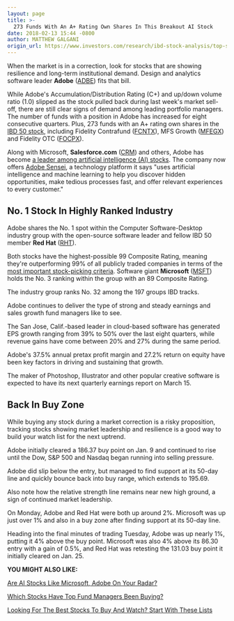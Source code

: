 ```yaml
---
layout: page
title: >-
  273 Funds With An A+ Rating Own Shares In This Breakout AI Stock
date: 2018-02-13 15:44 -0800
author: MATTHEW GALGANI
origin_url: https://www.investors.com/research/ibd-stock-analysis/top-software-stocks-adobe-microsoft-red-hat/
---
```





When the market is in a correction, look for stocks that are showing resilience and long-term institutional demand. Design and analytics software leader **Adobe** ([ADBE](https://research.investors.com/quote.aspx?symbol=ADBE)) fits that bill.









 
 
 While Adobe's Accumulation/Distribution Rating (C+) and up/down volume ratio (1.0) slipped as the stock pulled back during last week's market sell-off, there are still clear signs of demand among leading portfolio managers.
The number of funds with a position in Adobe has increased for eight consecutive quarters. Plus, 273 funds with an A+ rating own shares in the [IBD 50 stock](https://research.investors.com/stock-lists/ibd-50/), including Fidelity Contrafund ([FCNTX](https://research.investors.com/quote.aspx?symbol=FCNTX)), MFS Growth ([MFEGX](https://research.investors.com/quote.aspx?symbol=MFEGX)) and Fidelity OTC ([FOCPX](https://research.investors.com/quote.aspx?symbol=FOCPX)).


Along with Microsoft, **Salesforce.com** ([CRM](https://research.investors.com/quote.aspx?symbol=CRM)) and others, Adobe has become [a leader among artificial intelligence (AI) stocks](https://www.investors.com/etfs-and-funds/etfs/are-hot-ai-stocks-such-as-microsoft-adobe-on-your-radar/). The company now offers [Adobe Sensei](https://www.adobe.com/sensei.html), a technology platform it says "uses artificial intelligence and machine learning to help you discover hidden opportunities, make tedious processes fast, and offer relevant experiences to every customer."


No. 1 Stock In Highly Ranked Industry
-------------------------------------


Adobe shares the No. 1 spot within the Computer Software-Desktop industry group with the open-source software leader and fellow IBD 50 member **Red Hat** ([RHT](https://research.investors.com/quote.aspx?symbol=RHT)).


Both stocks have the highest-possible 99 Composite Rating, meaning they're outperforming 99% of all publicly traded companies in terms of the [most important stock-picking criteria](https://www.investors.com/ibd-university/find-evaluate-stocks/exclusive-ratings/). Software giant **Microsoft** ([MSFT](https://research.investors.com/quote.aspx?symbol=MSFT)) holds the No. 3 ranking within the group with an 89 Composite Rating.


The industry group ranks No. 32 among the 197 groups IBD tracks.


Adobe continues to deliver the type of strong and steady earnings and sales growth fund managers like to see.


The San Jose, Calif.-based leader in cloud-based software has generated EPS growth ranging from 39% to 50% over the last eight quarters, while revenue gains have come between 20% and 27% during the same period.


Adobe's 37.5% annual pretax profit margin and 27.2% return on equity have been key factors in driving and sustaining that growth.


The maker of Photoshop, Illustrator and other popular creative software is expected to have its next quarterly earnings report on March 15.


Back In Buy Zone
----------------


While buying any stock during a market correction is a risky proposition, tracking stocks showing market leadership and resilience is a good way to build your watch list for the next uptrend.


Adobe initially cleared a 186.37 buy point on Jan. 9 and continued to rise until the Dow, S&P 500 and Nasdaq began running into selling pressure.



Adobe did slip below the entry, but managed to find support at its 50-day line and quickly bounce back into buy range, which extends to 195.69.


Also note how the relative strength line remains near new high ground, a sign of continued market leadership.


On Monday, Adobe and Red Hat were both up around 2%. Microsoft was up just over 1% and also in a buy zone after finding support at its 50-day line.


Heading into the final minutes of trading Tuesday, Adobe was up nearly 1%, putting it 4% above the buy point. Microsoft was also 4% above its 86.30 entry with a gain of 0.5%, and Red Hat was retesting the 131.03 buy point it initially cleared on Jan. 25.


**YOU MIGHT ALSO LIKE:**


[Are AI Stocks Like Microsoft, Adobe On Your Radar?](https://www.investors.com/etfs-and-funds/etfs/are-hot-ai-stocks-such-as-microsoft-adobe-on-your-radar/)


[Which Stocks Have Top Fund Managers Been Buying?](https://www.investors.com/etfs-and-funds/mutual-funds/new-buys-by-top-funds-bofa-returns-but-apple-goes-missing/)


[Looking For The Best Stocks To Buy And Watch? Start With These Lists](https://www.investors.com/how-to-invest/investors-corner/looking-for-the-best-stocks-to-buy-and-watch-start-here/)


 


 




